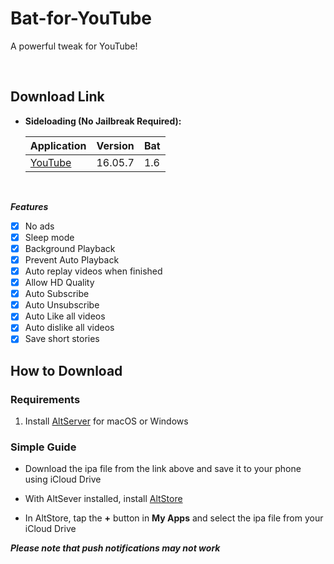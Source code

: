 # Bat-for-YouTube
A powerful tweak for YouTube!


&nbsp;

## Download Link

* **Sideloading (No Jailbreak Required):** 
   
    | Application | Version | Bat |
    | --- | --- | --- |
    | [YouTube](https://mega.nz/file/wE40CJZZ#71-77ZqLvDE2qd6te4aJq1JBX029Z5h7h-E8AN3gG_Y) | 16.05.7 | 1.6 |

        
&nbsp;

***Features***

- [x] No ads
- [x] Sleep mode
- [x] Background Playback
- [x] Prevent Auto Playback
- [x] Auto replay videos when finished
- [x] Allow HD Quality
- [x] Auto Subscribe
- [x] Auto Unsubscribe 
- [x] Auto Like all videos
- [x] Auto dislike all videos
- [x] Save short stories

## How to Download

### Requirements

1. Install [AltServer](https://altstore.io/) for macOS or Windows 

### Simple Guide

* Download the ipa file from the link above and save it to your phone using iCloud Drive 

* With AltSever installed, install [AltStore](https://altstore.io/faq/)  

* In AltStore, tap the **+** button in **My Apps** and select the ipa file from your iCloud Drive 


***Please note that push notifications may not work***

